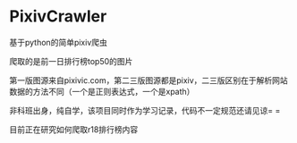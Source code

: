 # PixivCrawler
 基于python的简单pixiv爬虫
 
 爬取的是前一日排行榜top50的图片
 
 第一版图源来自pixivic.com，第二三版图源都是pixiv，二三版区别在于解析网站数据的方法不同（一个是正则表达式，一个是xpath）
 
 非科班出身，纯自学，该项目同时作为学习记录，代码不一定规范还请见谅= =
 
 目前正在研究如何爬取r18排行榜内容
